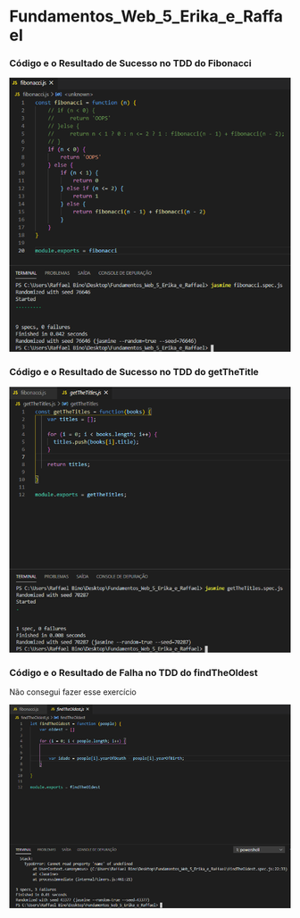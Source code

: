 # Fundamentos_Web_5_Erika_e_Raffael
<h3>Código e o Resultado de Sucesso no TDD do Fibonacci</h3>
<img src="./img/screen1.png" width="700">
<h3>Código e o Resultado de Sucesso no TDD do getTheTitle</h3>
<img src="./img/screen2.png" width="700">
<h3>Código e o Resultado de Falha no TDD do findTheOldest</h3>
<p>Não consegui fazer esse exercício</p>
<img src="./img/screen3.png" width="700">